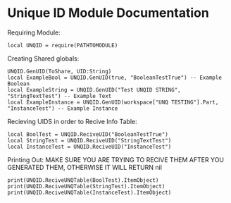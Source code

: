 # Unique ID Module Documentation

Requiring Module:
```
local UNQID = require(PATHTOMODULE)
```

Creating Shared globals:
```
UNQID.GenUID(ToShare, UID:String)
local ExampleBool = UNQID.GenUID(true, "BooleanTestTrue") -- Example Boolean
local ExampleString = UNQID.GenUID("Test UNQID STRING", "StringTextTest") -- Example Text
local ExampleInstance = UNQID.GenUID(workspace["UNQ TESTING"].Part, "InstanceTest") -- Example Instance
```

Recieving UIDS in order to Recive Info Table: 
```
local BoolTest = UNQID.ReciveUID("BooleanTestTrue")
local StringTest = UNQID.ReciveUID("StringTextTest")
local InstanceTest = UNQID.ReciveUID("InstanceTest")
```

Printing Out: MAKE SURE YOU ARE TRYING TO RECIVE THEM AFTER YOU GENERATED THEM, OTHERWISE IT WILL RETURN nil
```
print(UNQID.ReciveUNQTable(BoolTest).ItemObject)
print(UNQID.ReciveUNQTable(StringTest).ItemObject)
print(UNQID.ReciveUNQTable(InstanceTest).ItemObject)
```
